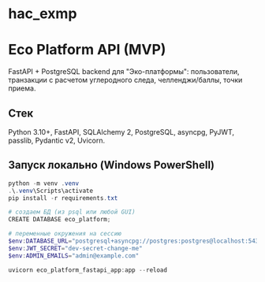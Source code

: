 # hac_exmp

# Eco Platform API (MVP)

FastAPI + PostgreSQL backend для "Эко-платформы": пользователи, транзакции с расчетом углеродного следа, челленджи/баллы, точки приема.

## Стек
Python 3.10+, FastAPI, SQLAlchemy 2, PostgreSQL, asyncpg, PyJWT, passlib, Pydantic v2, Uvicorn.

## Запуск локально (Windows PowerShell)
```powershell
python -m venv .venv
.\.venv\Scripts\activate
pip install -r requirements.txt

# создаем БД (из psql или любой GUI)
CREATE DATABASE eco_platform;

# переменные окружения на сессию
$env:DATABASE_URL="postgresql+asyncpg://postgres:postgres@localhost:5432/eco_platform"
$env:JWT_SECRET="dev-secret-change-me"
$env:ADMIN_EMAILS="admin@example.com"

uvicorn eco_platform_fastapi_app:app --reload
